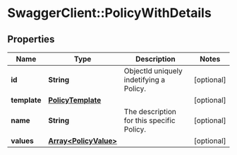 # SwaggerClient::PolicyWithDetails

## Properties
Name | Type | Description | Notes
------------ | ------------- | ------------- | -------------
**id** | **String** | ObjectId uniquely indetifying a Policy. | [optional] 
**template** | [**PolicyTemplate**](PolicyTemplate.md) |  | [optional] 
**name** | **String** | The description for this specific Policy. | [optional] 
**values** | [**Array&lt;PolicyValue&gt;**](PolicyValue.md) |  | [optional] 


